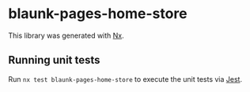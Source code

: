 # blaunk-pages-home-store

This library was generated with [Nx](https://nx.dev).

## Running unit tests

Run `nx test blaunk-pages-home-store` to execute the unit tests via [Jest](https://jestjs.io).
